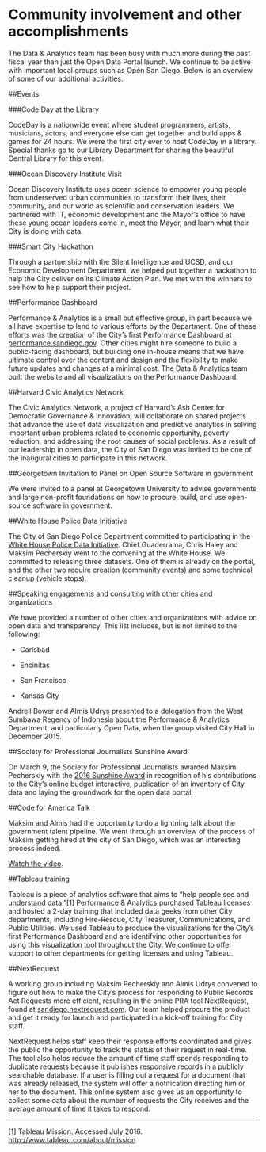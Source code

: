 # Community involvement and other accomplishments

The Data & Analytics team has been busy with much more during the past fiscal year than just the Open Data Portal launch. We continue to be active with important local groups such as Open San Diego. Below is an overview of some of our additional activities.

##Events

###Code Day at the Library

CodeDay is a nationwide event where student programmers, artists, musicians, actors, and everyone else can get together and build apps & games for 24 hours. We were the first city ever to host CodeDay in a library. Special thanks go to our Library Department for sharing the beautiful Central Library for this event.

###Ocean Discovery Institute Visit

Ocean Discovery Institute uses ocean science to empower young people from underserved urban communities to transform their lives, their community, and our world as scientific and conservation leaders. We partnered with IT, economic development and the Mayor’s office to have these young ocean leaders come in, meet the Mayor, and learn what their City is doing with data.

###Smart City Hackathon

Through a partnership with the Silent Intelligence and UCSD, and our Economic Development Department, we helped put together a hackathon to help the City deliver on its Climate Action Plan. We met with the winners to see how to help support their project.

##Performance Dashboard

Performance & Analytics is a small but effective group, in part because we all have expertise to lend to various efforts by the Department. One of these efforts was the creation of the City’s first Performance Dashboard at [performance.sandiego.gov](http://performance.sandiego.gov/). Other cities might hire someone to build a public-facing dashboard, but building one in-house means that we have ultimate control over the content and design and the flexibility to make future updates and changes at a minimal cost. The Data & Analytics team built the website and all visualizations on the Performance Dashboard.

##Harvard Civic Analytics Network

The Civic Analytics Network, a project of Harvard’s Ash Center for Democratic Governance & Innovation, will collaborate on shared projects that advance the use of data visualization and predictive analytics in solving important urban problems related to economic opportunity, poverty reduction, and addressing the root causes of social problems. As a result of our leadership in open data, the City of San Diego was invited to be one of the inaugural cities to participate in this network.

##Georgetown Invitation to Panel on Open Source Software in government

We were invited to a panel at Georgetown University to advise governments and large non-profit foundations on how to procure, build, and use open-source software in government.

##White House Police Data Initiative

The City of San Diego Police Department committed to participating in the [White House Police Data Initiative](https://www.whitehouse.gov/blog/2015/05/18/launching-police-data-initiative). Chief Guaderrama, Chris Haley and Maksim Pecherskiy went to the convening at the White House. We committed to releasing three datasets. One of them is already on the portal, and the other two require creation (community events) and some technical cleanup (vehicle stops).

##Speaking engagements and consulting with other cities and organizations

We have provided a number of other cities and organizations with advice on open data and transparency. This list includes, but is not limited to the following:

* Carlsbad

* Encinitas

* San Francisco

* Kansas City

Andrell Bower and Almis Udrys presented to a delegation from the West Sumbawa Regency of Indonesia about the Performance & Analytics Department, and particularly Open Data, when the group visited City Hall in December 2015.

##Society for Professional Journalists Sunshine Award

On March 9, the Society for Professional Journalists awarded Maksim Pecherskiy with the [2016 Sunshine Award](https://spjsandiego.org/2016/03/09/announcing-the-2016-sunshine-award-plus-wall-and-window-nominees/) in recognition of his contributions to the City’s online budget interactive, publication of an inventory of City data and laying the groundwork for the open data portal.

##Code for America Talk

Maksim and Almis had the opportunity to do a lightning talk about the government talent pipeline. We went through an overview of the process of Maksim getting hired at the city of San Diego, which was an interesting process indeed.

[Watch the video](https://www.youtube.com/watch?v=6BGw2Msv2Wg).

##Tableau training

Tableau is a piece of analytics software that aims to “help people see and understand data.”[1] Performance & Analytics purchased Tableau licenses and hosted a 2-day training that included data geeks from other City departments, including Fire-Rescue, City Treasurer, Communications, and Public Utilities. We used Tableau to produce the visualizations for the City’s first Performance Dashboard and are identifying other opportunities for using this visualization tool throughout the City. We continue to offer support to other departments for getting licenses and using Tableau.

##NextRequest

A working group including Maksim Pecherskiy and Almis Udrys convened to figure out how to make the City’s process for responding to Public Records Act Requests more efficient, resulting in the online PRA tool NextRequest, found at [sandiego.nextrequest.com](https://sandiego.nextrequest.com/). Our team helped procure the product and get it ready for launch and participated in a kick-off training for City staff.

NextRequest helps staff keep their response efforts coordinated and gives the public the opportunity to track the status of their request in real-time. The tool also helps reduce the amount of time staff spends responding to duplicate requests because it publishes responsive records in a publicly searchable database. If a user is filling out a request for a document that was already released, the system will offer a notification directing him or her to the document. This online system also gives us an opportunity to collect some data about the number of requests the City receives and the average amount of time it takes to respond.

________________

[1] Tableau Mission. Accessed July 2016. http://www.tableau.com/about/mission

